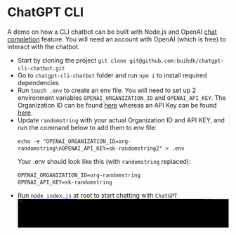 # ChatGPT CLI
A demo on how a CLI chatbot can be built with Node.js and OpenAI [chat completion](https://platform.openai.com/docs/guides/chat) feature. You will need an account with 
OpenAI (which is free) to interact with the chatbot.

- Start by cloning the project `git clone git@github.com:buihdk/chatgpt-cli-chatbot.git`
- Go to `chatgpt-cli-chatbot` folder and run `npm i` to install required dependencies
- Run `touch .env` to create an env file. You will need to set up 2 environment variables `OPENAI_ORGANIZATION_ID` and `OPENAI_API_KEY`. The Organization ID can be found [here](https://platform.openai.com/account/org-settings) whereas an API Key can be found [here](https://platform.openai.com/account/api-keys). 
- Update `randomstring` with your actual Organization ID and API KEY, and run the command below to add them to env file:
    ```
    echo -e "OPENAI_ORGANIZATION_ID=org-randomstring\nOPENAI_API_KEY=sk-randomstring2" > .env
    ```  
    Your .env should look like this (with `randomstring` replaced):
    ```
    OPENAI_ORGANIZATION_ID=org-randomstring
    OPENAI_API_KEY=sk-randomstring
    ```
- Run `node index.js` at root to start chatting with `ChatGPT`
![](https://github.com/buihdk/chatgpt-cli-chatbot/blob/main/chatgpt-cli-demo.gif)
